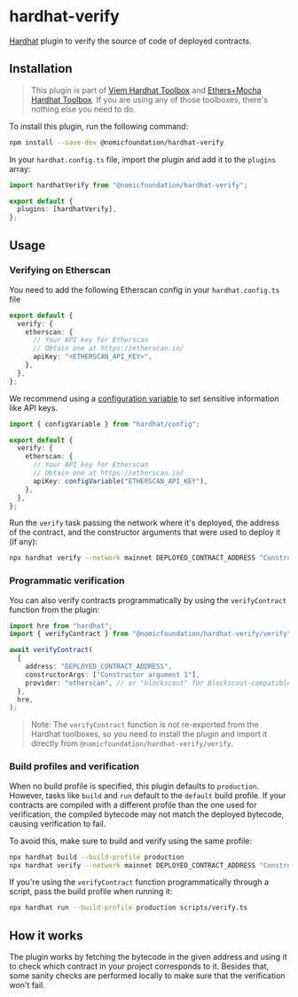# hardhat-verify

[Hardhat](https://hardhat.org) plugin to verify the source of code of deployed contracts.

## Installation

> This plugin is part of [Viem Hardhat Toolbox](/v-next/hardhat-toolbox-viem/) and [Ethers+Mocha Hardhat Toolbox](/v-next/hardhat-toolbox-mocha-ethers/). If you are using any of those toolboxes, there's nothing else you need to do.

To install this plugin, run the following command:

```bash
npm install --save-dev @nomicfoundation/hardhat-verify
```

In your `hardhat.config.ts` file, import the plugin and add it to the `plugins` array:

```ts
import hardhatVerify from "@nomicfoundation/hardhat-verify";

export default {
  plugins: [hardhatVerify],
};
```

## Usage

### Verifying on Etherscan

You need to add the following Etherscan config in your `hardhat.config.ts` file

```typescript
export default {
  verify: {
    etherscan: {
      // Your API key for Etherscan
      // Obtain one at https://etherscan.io/
      apiKey: "<ETHERSCAN_API_KEY>",
    },
  },
};
```

We recommend using a [configuration variable](https://hardhat.org/hardhat3-alpha/learn-more/configuration-variables) to set sensitive information like API keys.

```typescript
import { configVariable } from "hardhat/config";

export default {
  verify: {
    etherscan: {
      // Your API key for Etherscan
      // Obtain one at https://etherscan.io/
      apiKey: configVariable("ETHERSCAN_API_KEY"),
    },
  },
};
```

Run the `verify` task passing the network where it's deployed, the address of the contract, and the constructor arguments that were used to deploy it (if any):

```bash
npx hardhat verify --network mainnet DEPLOYED_CONTRACT_ADDRESS "Constructor argument 1"
```

### Programmatic verification

You can also verify contracts programmatically by using the `verifyContract` function from the plugin:

```typescript
import hre from "hardhat";
import { verifyContract } from "@nomicfoundation/hardhat-verify/verify";

await verifyContract(
  {
    address: "DEPLOYED_CONTRACT_ADDRESS",
    constructorArgs: ["Constructor argument 1"],
    provider: "etherscan", // or "blockscout" for Blockscout-compatible explorers
  },
  hre,
);
```

> Note: The `verifyContract` function is not re-exported from the Hardhat toolboxes, so you need to install the plugin and import it directly from `@nomicfoundation/hardhat-verify/verify`.

### Build profiles and verification

When no build profile is specified, this plugin defaults to `production`. However, tasks like `build` and `run` default to the `default` build profile. If your contracts are compiled with a different profile than the one used for verification, the compiled bytecode may not match the deployed bytecode, causing verification to fail.

To avoid this, make sure to build and verify using the same profile:

```bash
npx hardhat build --build-profile production
npx hardhat verify --network mainnet DEPLOYED_CONTRACT_ADDRESS "Constructor argument 1"
```

If you're using the `verifyContract` function programmatically through a script, pass the build profile when running it:

```bash
npx hardhat run --build-profile production scripts/verify.ts
```

## How it works

The plugin works by fetching the bytecode in the given address and using it to check which contract in your project corresponds to it. Besides that, some sanity checks are performed locally to make sure that the verification won't fail.
